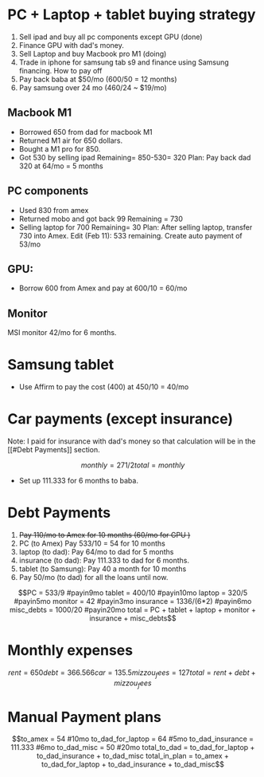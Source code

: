 # PC + Laptop + tablet buying strategy
1. Sell ipad and buy all pc components except GPU (done)
2. Finance GPU with dad's money.
3. Sell Laptop and buy Macbook pro M1 (doing)
4. Trade in iphone for samsung tab s9 and finance using Samsung financing.
How to pay off
1. Pay back baba at $50/mo (600/50 = 12 months)
2. Pay samsung over 24 mo (460/24 ~ $19/mo)

## Macbook M1
- Borrowed 650 from dad for macbook M1
- Returned M1 air for 650 dollars.
- Bought a M1 pro for 850.
- Got 530 by selling ipad
Remaining= 850-530= 320
Plan: Pay back dad 320 at 64/mo = 5 months
## PC components
- Used 830 from amex
- Returned mobo and got back 99
Remaining = 730
- Selling laptop for 700
Remaining= 30
Plan: After selling laptop, transfer 730 into Amex.
Edit (Feb 11): 533 remaining. Create auto payment of 53/mo
## GPU:
- Borrow 600 from Amex and pay at 600/10 = 60/mo
## Monitor
MSI monitor 42/mo for 6 months.
# Samsung tablet
- Use Affirm to pay the cost (400) at 450/10 = 40/mo

# Car payments (except insurance)
Note: I paid for insurance with dad's money so that calculation will be in the [[#Debt Payments]] section.
```math
monthly = 271/2
total = monthly
```
- Set up 111.333 for 6 months to baba.
# Debt Payments
1. ~~Pay 110/mo to Amex for 10 months (60/mo for GPU )~~
2. PC (to Amex) Pay 533/10 = 54 for 10 months
3. laptop (to dad): Pay 64/mo to dad for 5 months
4. insurance (to dad): Pay 111.333 to dad for 6 months.
5. tablet (to Samsung): Pay 40 a month for 10 months
6. Pay 50/mo (to dad) for all the loans until now.
```math
PC = 533/9 #payin9mo
tablet = 400/10 #payin10mo
laptop = 320/5 #payin5mo
monitor = 42 #payin3mo
insurance = 1336/(6*2) #payin6mo
misc_debts = 1000/20 #payin20mo
total = PC + tablet + laptop + monitor + insurance + misc_debts
```


# Monthly expenses
```math
rent = 650
debt = 366.566
car = 135.5
mizzou_fees = 127
total = rent + debt + mizzou_fees
```

# Manual Payment plans
```math
to_amex = 54 #10mo
to_dad_for_laptop = 64 #5mo
to_dad_insurance = 111.333 #6mo
to_dad_misc = 50 #20mo
total_to_dad = to_dad_for_laptop + to_dad_insurance + to_dad_misc
total_in_plan = to_amex + to_dad_for_laptop + to_dad_insurance + to_dad_misc
```

